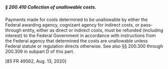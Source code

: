 ##### § 200.410 Collection of unallowable costs. #####

Payments made for costs determined to be unallowable by either the Federal awarding agency, cognizant agency for indirect costs, or pass-through entity, either as direct or indirect costs, must be refunded (including interest) to the Federal Government in accordance with instructions from the Federal agency that determined the costs are unallowable unless Federal statute or regulation directs otherwise. See also §§ 200.300 through 200.309 in subpart D of this part.

[85 FR 49562, Aug. 13, 2020]